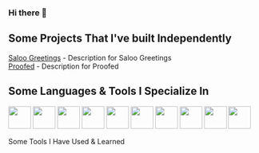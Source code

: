 ### Hi there 👋

<h2> Some Projects That I've built Independently</h2>
<p align="left">
    <a href="https://apps.apple.com/us/app/saloo-greetings/id6450127182">Saloo Greetings</a> - Description for Saloo Greetings<br>
    <a href="https://proofed.azurewebsites.net">Proofed</a> - Description for Proofed
</p>

<h2> Some Languages & Tools I Specialize In</h2>
<p align="left">
<img src="https://cdn.jsdelivr.net/gh/devicons/devicon/icons/python/python-original-wordmark.svg" width="45" height="45"/>
<img src="https://cdn.jsdelivr.net/gh/devicons/devicon/icons/javascript/javascript-plain.svg" width="45" height="45"/>
<img src="https://cdn.jsdelivr.net/gh/devicons/devicon/icons/swift/swift-original-wordmark.svg" width="45" height="45"/>
<img src="https://cdn.jsdelivr.net/gh/devicons/devicon/icons/azure/azure-original-wordmark.svg" width="45" height="45"/>
<img src="https://cdn.jsdelivr.net/gh/devicons/devicon/icons/nodejs/nodejs-original-wordmark.svg" width="45" height="45"/>
<img src="https://cdn.jsdelivr.net/gh/devicons/devicon/icons/react/react-original-wordmark.svg" width="45" height="45"/>
<img src="https://cdn.jsdelivr.net/gh/devicons/devicon/icons/express/express-original-wordmark.svg" width="45" height="45"/>
<img src="https://cdn.jsdelivr.net/gh/devicons/devicon/icons/mongodb/mongodb-original-wordmark.svg" width="45" height="45"/>
<img src="https://cdn.jsdelivr.net/gh/devicons/devicon/icons/xcode/xcode-plain.svg" width="45" height="45"/>
<img src="https://cdn.jsdelivr.net/gh/devicons/devicon/icons/mysql/mysql-original-wordmark.svg" width="45" height="45" />          
</p>

Some Tools I Have Used & Learned
          
<!--
**samuelblack11/samuelblack11** is a ✨ _special_ ✨ repository because its `README.md` (this file) appears on your GitHub profile.

Here are some ideas to get you started:

- 🔭 I’m currently working on ...
- 🌱 I’m currently learning ...
- 👯 I’m looking to collaborate on ...
- 🤔 I’m looking for help with ...
- 💬 Ask me about ...
- 📫 How to reach me: ...
- ⚡ Fun fact: ...
-->
